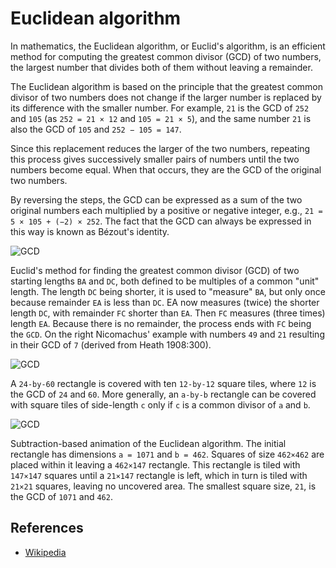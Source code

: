 # Euclidean algorithm

In mathematics, the Euclidean algorithm, or Euclid's algorithm, is an efficient method for computing the greatest common divisor (GCD) of two numbers, the largest number that divides both of them without leaving a remainder.

The Euclidean algorithm is based on the principle that the greatest common divisor of two numbers does not change if the larger number is replaced by its difference with the smaller number. For example, `21` is the GCD of `252` and `105` (as `252 = 21 × 12` and `105 = 21 × 5`), and the same number `21` is also the GCD of `105` and `252 − 105 = 147`.

Since this replacement reduces the larger of the two numbers, repeating this process gives successively smaller pairs of numbers until the two numbers become equal. When that occurs, they are the GCD of the original two numbers.

By reversing the steps, the GCD can be expressed as a sum of the two original numbers each multiplied by a positive or negative integer, e.g., `21 = 5 × 105 + (−2) × 252`. The fact that the GCD can always be expressed in this way is known as Bézout's identity.

![GCD](https://upload.wikimedia.org/wikipedia/commons/3/37/Euclid%27s_algorithm_Book_VII_Proposition_2_3.png)

Euclid's method for finding the greatest common divisor (GCD) of two starting lengths `BA` and `DC`, both defined to be multiples of a common "unit" length. The length `DC` being shorter, it is used to "measure" `BA`, but only once because remainder `EA` is less than `DC`. EA now measures (twice) the shorter length `DC`, with remainder `FC` shorter than `EA`. Then `FC` measures (three times) length `EA`. Because there is no remainder, the process ends with `FC` being the `GCD`. On the right Nicomachus' example with numbers `49` and `21` resulting in their GCD of `7` (derived from Heath 1908:300).

![GCD](https://upload.wikimedia.org/wikipedia/commons/7/74/24x60.svg)

A `24-by-60` rectangle is covered with ten `12-by-12` square tiles, where `12` is the GCD of `24` and `60`. More generally, an `a-by-b` rectangle can be covered with square tiles of side-length `c` only if `c` is a common divisor of `a` and `b`.

![GCD](https://upload.wikimedia.org/wikipedia/commons/1/1c/Euclidean_algorithm_1071_462.gif)

Subtraction-based animation of the Euclidean algorithm.
The initial rectangle has dimensions `a = 1071` and `b = 462`.
Squares of size `462×462` are placed within it leaving a `462×147` rectangle. This rectangle is tiled with `147×147` squares until a `21×147` rectangle is left, which in turn is tiled with `21×21` squares, leaving no uncovered area.
The smallest square size, `21`, is the GCD of `1071` and `462`.

## References

-   [Wikipedia](https://en.wikipedia.org/wiki/Euclidean_algorithm)
